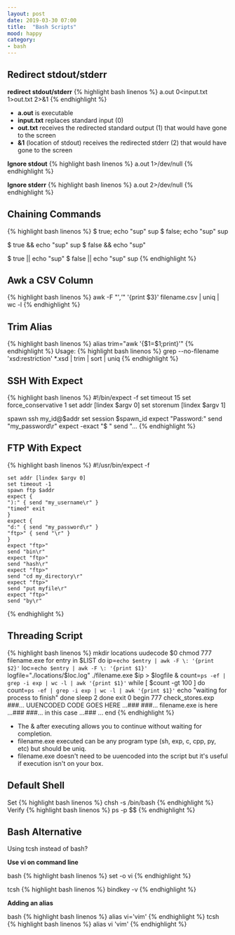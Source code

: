 ```yaml
---
layout: post
date: 2019-03-30 07:00
title:  "Bash Scripts"
mood: happy
category: 
- bash
---
```


## Redirect stdout/stderr

**redirect stdout/stderr**
{% highlight bash linenos %}
a.out 0<input.txt 1>out.txt 2>&1
{% endhighlight %}

* **a.out** is executable
* **input.txt** replaces standard input (0)
* **out.txt** receives the redirected standard output (1) that would have gone to the screen
* **&1** (location of stdout) receives the redirected stderr (2) that would have gone to the screen

**Ignore stdout**
{% highlight bash linenos %}
a.out 1>/dev/null
{% endhighlight %}


**Ignore stderr**
{% highlight bash linenos %}
a.out 2>/dev/null
{% endhighlight %}

## Chaining Commands

{% highlight bash linenos %}
$ true; echo "sup"
sup
$ false; echo "sup"
sup

$ true && echo "sup"
sup
$ false && echo "sup"

$ true || echo "sup"
$ false || echo "sup"
sup
{% endhighlight %}

## Awk a CSV Column

{% highlight bash linenos %}
awk -F "'*,'*" '{print $3}' filename.csv | uniq | wc -l
{% endhighlight %}

## Trim Alias

{% highlight bash linenos %}
alias trim="awk '{\$1=\$1;print}'"
{% endhighlight %}
Usage:
{% highlight bash linenos %}
grep --no-filename 'xsd:restriction' *.xsd | trim | sort | uniq
{% endhighlight %}


## SSH With Expect

{% highlight bash linenos %}
#!/bin/expect -f
set timeout 15
set force_conservative 1
set addr [lindex $argv 0]
set storenum [lindex $argv 1]

spawn ssh my_id@$addr
set session $spawn_id
expect "Password:"
send "my_password\r"
expect -exact "\$ "
send "...
{% endhighlight %}

## FTP With Expect

{% highlight bash linenos %}
    #!/usr/bin/expect -f

    set addr [lindex $argv 0]
    set timeout -1
    spawn ftp $addr
    expect {
    "):" { send "my_username\r" }
    "timed" exit
    }
    expect {
    "d:" { send "my_password\r" }
    "ftp>" { send "\r" }
    }
    expect "ftp>"
    send "bin\r"
    expect "ftp>"
    send "hash\r"
    expect "ftp>"
    send "cd my_directory\r"
    expect "ftp>"
    send "put myfile\r"
    expect "ftp>"
    send "by\r" 
{% endhighlight %}

## Threading Script

{% highlight bash linenos %}
mkdir locations
uudecode $0
chmod 777 filename.exe
for entry in $LIST
do
ip=`echo $entry | awk -F \: '{print $2}'`
loc=`echo $entry | awk -F \: '{print $1}'`
logfile="./locations/$loc.log"
./filename.exe $ip > $logfile &
count=`ps -ef | grep -i exp | wc -l | awk '{print $1}'`
while [ $count -gt 100 ]
do
count=`ps -ef | grep -i exp | wc -l | awk '{print $1}'`
echo "waiting for process to finish"
done
sleep 2
done
exit 0
begin 777 check_stores.exp
###... UUENCODED CODE GOES HERE ...###
###... filename.exe is here ...###
###... in this case ...###
...
end
{% endhighlight %}

* The & after executing allows you to continue without waiting for completion.
* filename.exe executed can be any program type (sh, exp, c, cpp, py, etc) but should be uniq.
* filename.exe doesn't need to be uuencoded into the script but it's useful if execution isn't on your box.

## Default Shell

Set
{% highlight bash linenos %}
chsh -s /bin/bash
{% endhighlight %}
Verify
{% highlight bash linenos %}
ps -p $$
{% endhighlight %}

## Bash Alternative
Using tcsh instead of bash?

**Use vi on command line**

bash
{% highlight bash linenos %}
set -o vi
{% endhighlight %}

tcsh
{% highlight bash linenos %}
bindkey -v
{% endhighlight %}


**Adding an alias**

bash
{% highlight bash linenos %}
alias vi='vim'
{% endhighlight %}
tcsh
{% highlight bash linenos %}
alias vi 'vim'
{% endhighlight %}
